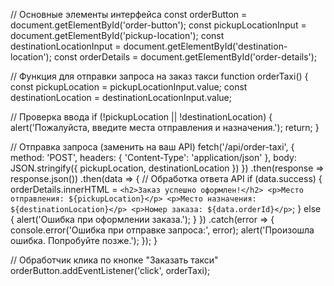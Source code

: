 // Основные элементы интерфейса
const orderButton = document.getElementById('order-button');
const pickupLocationInput = document.getElementById('pickup-location');
const destinationLocationInput = document.getElementById('destination-location');
const orderDetails = document.getElementById('order-details');

// Функция для отправки запроса на заказ такси
function orderTaxi() {
  const pickupLocation = pickupLocationInput.value;
  const destinationLocation = destinationLocationInput.value;

  // Проверка ввода
  if (!pickupLocation || !destinationLocation) {
    alert('Пожалуйста, введите места отправления и назначения.');
    return;
  }

  // Отправка запроса (заменить на ваш API)
  fetch('/api/order-taxi', {
    method: 'POST',
    headers: {
      'Content-Type': 'application/json'
    },
    body: JSON.stringify({
      pickupLocation,
      destinationLocation
    })
  })
  .then(response => response.json())
  .then(data => {
    // Обработка ответа API
    if (data.success) {
      orderDetails.innerHTML = `
        <h2>Заказ успешно оформлен!</h2>
        <p>Место отправления: ${pickupLocation}</p>
        <p>Место назначения: ${destinationLocation}</p>
        <p>Номер заказа: ${data.orderId}</p>
      `;
    } else {
      alert('Ошибка при оформлении заказа.');
    }
  })
  .catch(error => {
    console.error('Ошибка при отправке запроса:', error);
    alert('Произошла ошибка. Попробуйте позже.');
  });
}

// Обработчик клика по кнопке "Заказать такси"
orderButton.addEventListener('click', orderTaxi);
